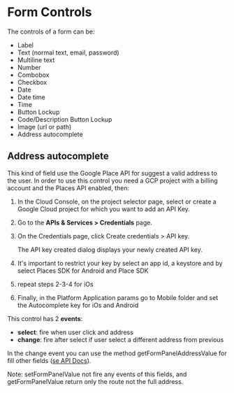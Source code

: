 # Form Controls

The controls of a form can be:

* Label
* Text \(normal text, email, password\)
* Multiline text
* Number
* Combobox
* Checkbox
* Date
* Date time
* Time
* Button Lockup
* Code/Description Button Lockup
* Image  \(url or path\)
* Address autocomplete

## Address autocomplete

This kind of field  use the Google Place API for suggest a valid address to the user. In order to use this control you need a GCP  project with a billing account and the Places API enabled, then:

1. In the Cloud Console, on the project selector page, select or create a Google Cloud project for which you want to add an API Key.
2. Go to the **APIs & Services &gt; Credentials** page.
3. On the Credentials page, click Create credentials &gt; API key.

   The API key created dialog displays your newly created API key.

4. It's  important to restrict your key by select  an app id, a keystore and by select Places SDK for Android and Place SDK
5. repeat steps 2-3-4 for iOs
6. Finally, in the Platform Application params go to Mobile folder and set the Autocomplete key for iOs and Android

This control has 2 **events**:

* **select**: fire when user click and address
* **change**: fire after select if user select  a different address from previous

In the change event you can use the method getFormPanelAddressValue for fill other fields \([se API Docs](https://4wsplatform.gitbook.io/api/mobile-javascript-api/forms#getformpaneladdressvalue-panelid-attr)\).

Note: setFormPanelValue not fire any events of this fields, and getFormPanelValue return only the route not the full address.



